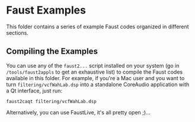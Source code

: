 # Faust Examples

This folder contains a series of example Faust codes organized in different sections. 

## Compiling the Examples

You can use any of the `faust2...` script installed on your system (go in `/tools/faust2appls` to get an exhaustive list) to compile the Faust codes available in this folder. For example, if you're a Mac user and you want to turn `filtering/vcfWahLab.dsp` into a standalone CoreAudio application with a Qt interface, just run:

```
faust2caqt filtering/vcfWahLab.dsp
``` 

Alternatively, you can use FaustLive, it's all pretty open ;)...